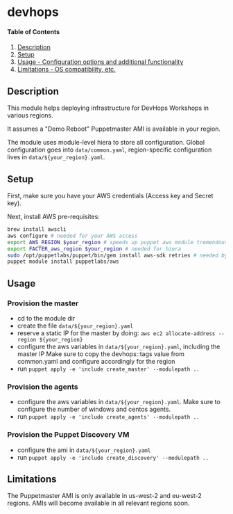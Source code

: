 # devhops

#### Table of Contents

1. [Description](#description)
2. [Setup](#setup)
3. [Usage - Configuration options and additional functionality](#usage)
4. [Limitations - OS compatibility, etc.](#limitations)

## Description

This module helps deploying infrastructure for DevHops Workshops in various regions.

It assumes a "Demo Reboot" Puppetmaster AMI is available in your region.

The module uses module-level hiera to store all configuration. Global configuration goes into `data/common.yaml`, region-specific configuration lives in `data/${your_region}.yaml`.

## Setup

First, make sure you have your AWS credentials (Access key and Secret key).

Next, install AWS pre-requisites:

```bash
brew install awscli
aws configure # needed for your AWS access
export AWS_REGION $your_region # speeds up puppet aws module tremendously
export FACTER_aws_region $your_region # needed for hiera
sudo /opt/puppetlabs/puppet/bin/gem install aws-sdk retries # needed by the aws module
puppet module install puppetlabs/aws
```

## Usage

### Provision the master

- cd to the module dir
- create the file `data/${your_region}.yaml`
- reserve a static IP for the master by doing: 
  `aws ec2 allocate-address --region ${your_region}`
- configure the aws variables in `data/${your_region}.yaml`, including the master IP
  Make sure to copy the devhops::tags value from common.yaml and configure accordingly for the region
- run `puppet apply -e 'include create_master' --modulepath ..`

### Provision the agents

- configure the aws variables in `data/${your_region}.yaml`. Make sure to configure the number of windows and centos agents.
- run `puppet apply -e 'include create_agents' --modulepath ..`

### Provision the Puppet Discovery VM

- configure the ami in `data/${your_region}.yaml`
- run `puppet apply -e 'include create_discovery' --modulepath ..`

## Limitations

The Puppetmaster AMI is only available in us-west-2 and eu-west-2 regions.
AMIs will become available in all relevant regions soon.
